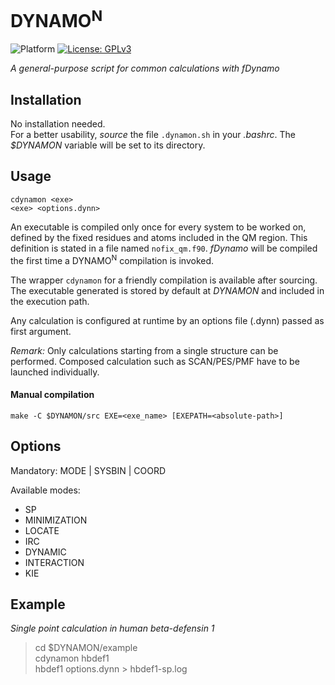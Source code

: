 # DYNAMO<sup>N</sup>

![Platform](https://img.shields.io/badge/platform-linux-lightgrey.svg)
[![License: GPLv3](https://img.shields.io/badge/license-GPLv3-blue.svg)](https://www.gnu.org/licenses/gpl-3.0)


*A general-purpose script for common calculations with fDynamo*

## Installation
No installation needed.\
For a better usability, *source* the file `.dynamon.sh` in your *.bashrc*.
The *$DYNAMON* variable will be set to its directory.

## Usage
```
cdynamon <exe>
<exe> <options.dynn>
```

An executable is compiled only once for every system to be worked on,
defined by the fixed residues and atoms included in the QM region.
This definition is stated in a file named `nofix_qm.f90`.
*fDynamo* will be compiled the first time a DYNAMO<sup>N</sup> compilation is invoked.

The wrapper `cdynamon` for a friendly compilation is available after sourcing.
The executable generated is stored by default at *DYNAMON* and included
in the execution path.

Any calculation is configured at runtime by an options file (.dynn) passed
as first argument.

*Remark:* Only calculations starting from a single structure can be performed.
Composed calculation such as SCAN/PES/PMF have to be launched individually.

#### Manual compilation
`make -C $DYNAMON/src EXE=<exe_name> [EXEPATH=<absolute-path>]`

## Options
Mandatory: MODE | SYSBIN | COORD

Available modes:
  - SP
  - MINIMIZATION
  - LOCATE
  - IRC
  - DYNAMIC
  - INTERACTION
  - KIE

## Example
*Single point calculation in human beta-defensin 1*
> cd $DYNAMON/example \
> cdynamon hbdef1 \
> hbdef1 options.dynn > hbdef1-sp.log
